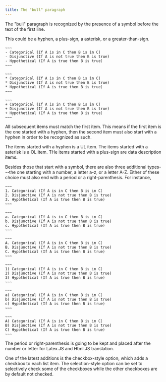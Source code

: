 ```yaml
---
title: The "bull" paragraph
---
```


The "bull" paragraph is recognized
by the presence of a symbol before 
the text of the first line.

This could be a hyphen, a plus-sign, a asterisk,
or a greater-than-sign. 

    ~~~
    - Categorical (If A is in C then B is in C)
    - Disjunctive (If A is not true then B is true)
    - Hypothetical (If A is true then B is true)
    ~~~

    ~~~
    * Categorical (If A is in C then B is in C)
    * Disjunctive (If A is not true then B is true)
    * Hypothetical (If A is true then B is true)
    ~~~

    ~~~
    + Categorical (If A is in C then B is in C)
    + Disjunctive (If A is not true then B is true)
    + Hypothetical (If A is true then B is true)
    ~~~

All subsequent items must match the first item. 
This means if the first item is the one started 
with a hyphen, then the second item must also 
start with a hyphen in order to be recognized
as such. 

The items started with a hyphen is a UL item.
The items started with a asterisk is a OL item. 
THe items started with a plus-sign are data 
description items. 

Besides those that start with a symbol, there
are also three additional types---the one 
starting with a number, a letter a-z, or a letter
A-Z. Either of these choice must also end
with a period or a right-parenthesis. For 
instance,

    ~~~
    1. Categorical (If A is in C then B is in C)
    2. Disjunctive (If A is not true then B is true)
    3. Hypothetical (If A is true then B is true)
    ~~~

    ~~~
    a. Categorical (If A is in C then B is in C)
    b. Disjunctive (If A is not true then B is true)
    c. Hypothetical (If A is true then B is true)
    ~~~

    ~~~
    A. Categorical (If A is in C then B is in C)
    B. Disjunctive (If A is not true then B is true)
    C. Hypothetical (If A is true then B is true)
    ~~~

    ~~~
    1) Categorical (If A is in C then B is in C)
    2) Disjunctive (If A is not true then B is true)
    3) Hypothetical (If A is true then B is true)
    ~~~

    ~~~
    a) Categorical (If A is in C then B is in C)
    b) Disjunctive (If A is not true then B is true)
    c) Hypothetical (If A is true then B is true)
    ~~~

    ~~~
    A) Categorical (If A is in C then B is in C)
    B) Disjunctive (If A is not true then B is true)
    C) Hypothetical (If A is true then B is true)
    ~~~

The period or right-parenthesis is going to be kept
and placed after the number or letter
for Latex.JS and Html.JS translation. 

One of the latest additions is the checkbox-style 
option, which adds a checkbox to each list item.
The selection-style option can be set to selectively
check some of the checkboxes while the other checkboxes
are by default not checked.

